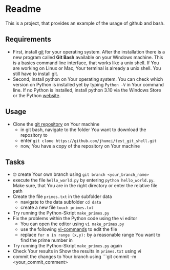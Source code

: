 # Readme

This is a project, that provides an example of the usage of github and bash.

## Requirements

- First, install  [git](https://git-scm.com/downloads) for your operating system. After the installation there is a new program called **Git Bash** available on your Windows machine. This is a basics command line interface, that works like a unix shell. If You are working on Linux or Mac, Your terminal is already a unix shell. You still have to install git.
- Second, install python on Your operating system. You can check which version on Python is installed yet by typing  ```Python -V``` in Your command line. If no Python is installed, install python 3.10 via the Windows Store or the Python [website](https://www.python.org/).

## Usage

- Clone the [git repository](https://github.com/jhumci/test_git_shell) on Your machine
    - in git bash, navigate to the folder You want to download the repository to
    - enter ```git clone https://github.com/jhumci/test_git_shell.git```
    - now, You have a copy of the repository on Your machine

## Tasks

- 🤓 create Your own branch using ```git branch <your_branch_name>```
- execute the file ```hello_world.py``` by entering ```python hello_world.py```. Make sure, that You are in the right directory or enter the relative file path 
- Create the file ```primes.txt``` in the subfolder data
    - navigate to the data subfolder ```cd data```
    - create a new file ```touch primes.txt```
- Try running the Python-Skript ```make_primes.py```
- Fix the problems within the Python code using the vi editor
    - You can open the editor using ```vi make_primes.py```
    - use the following [vi-commands](https://www.guru99.com/the-vi-editor.html) to edit the file
    - replace ```for n in range (x,y):``` by a reasonable range You want to find the prime number in
- Try running the Python-Skript ```make_primes.py``` again
- Check Your results in 
Show the results in ```primes.txt``` using vi
- commit the changes to Your branch using ```git commit -m <your_commit_comment>
